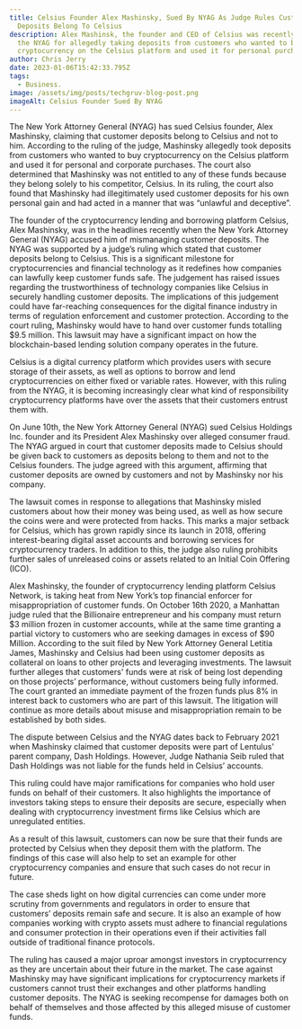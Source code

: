 ```yaml
---
title: Celsius Founder Alex Mashinsky, Sued By NYAG As Judge Rules Customer
  Deposits Belong To Celsius
description: Alex Mashinsk, the founder and CEO of Celsius was recently sued by
  the NYAG for allegedly taking deposits from customers who wanted to buy
  cryptocurrency on the Celsius platform and used it for personal purchases.
author: Chris Jerry
date: 2023-01-06T15:42:33.795Z
tags:
  - Business.
image: /assets/img/posts/techgruv-blog-post.png
imageAlt: Celsius Founder Sued By NYAG
---
```

The New York Attorney General (NYAG) has sued Celsius founder, Alex Mashinsky, claiming that customer deposits belong to Celsius and not to him. According to the ruling of the judge, Mashinsky allegedly took deposits from customers who wanted to buy cryptocurrency on the Celsius platform and used it for personal and corporate purchases. The court also determined that Mashinsky was not entitled to any of these funds because they belong solely to his competitor, Celsius. In its ruling, the court also found that Mashinsky had illegitimately used customer deposits for his own personal gain and had acted in a manner that was “unlawful and deceptive”.

The founder of the cryptocurrency lending and borrowing platform Celsius, Alex Mashinsky, was in the headlines recently when the New York Attorney General (NYAG) accused him of mismanaging customer deposits. The NYAG was supported by a judge’s ruling which stated that customer deposits belong to Celsius. This is a significant milestone for cryptocurrencies and financial technology as it redefines how companies can lawfully keep customer funds safe. The judgement has raised issues regarding the trustworthiness of technology companies like Celsius in securely handling customer deposits. The implications of this judgement could have far-reaching consequences for the digital finance industry in terms of regulation enforcement and customer protection. According to the court ruling, Mashinsky would have to hand over customer funds totalling $9.5 million. This lawsuit may have a significant impact on how the blockchain-based lending solution company operates in the future.

Celsius is a digital currency platform which provides users with secure storage of their assets, as well as options to borrow and lend cryptocurrencies on either fixed or variable rates. However, with this ruling from the NYAG, it is becoming increasingly clear what kind of responsibility cryptocurrency platforms have over the assets that their customers entrust them with.

On June 10th, the New York Attorney General (NYAG) sued Celsius Holdings Inc. founder and its President Alex Mashinsky over alleged consumer fraud. The NYAG argued in court that customer deposits made to Celsius should be given back to customers as deposits belong to them and not to the Celsius founders. The judge agreed with this argument, affirming that customer deposits are owned by customers and not by Mashinsky nor his company.

The lawsuit comes in response to allegations that Mashinsky misled customers about how their money was being used, as well as how secure the coins were and were protected from hacks. This marks a major setback for Celsius, which has grown rapidly since its launch in 2018, offering interest-bearing digital asset accounts and borrowing services for cryptocurrency traders. In addition to this, the judge also ruling prohibits further sales of unreleased coins or assets related to an Initial Coin Offering (ICO).

Alex Mashinsky, the founder of cryptocurrency lending platform Celsius Network, is taking heat from New York’s top financial enforcer for misappropriation of customer funds. On October 16th 2020, a Manhattan judge ruled that the Billionaire entrepreneur and his company must return $3 million frozen in customer accounts, while at the same time granting a partial victory to customers who are seeking damages in excess of $90 Million. According to the suit filed by New York Attorney General Letitia James, Mashinsky and Celsius had been using customer deposits as collateral on loans to other projects and leveraging investments. The lawsuit further alleges that customers' funds were at risk of being lost depending on those projects’ performance, without customers being fully informed. The court granted an immediate payment of the frozen funds plus 8% in interest back to customers who are part of this lawsuit. The litigation will continue as more details about misuse and misappropriation remain to be established by both sides.

The dispute between Celsius and the NYAG dates back to February 2021 when Mashinsky claimed that customer deposits were part of Lentulus' parent company, Dash Holdings. However, Judge Nathania Seib ruled that Dash Holdings was not liable for the funds held in Celsius’ accounts.

This ruling could have major ramifications for companies who hold user funds on behalf of their customers. It also highlights the importance of investors taking steps to ensure their deposits are secure, especially when dealing with cryptocurrency investment firms like Celsius which are unregulated entities.

As a result of this lawsuit, customers can now be sure that their funds are protected by Celsius when they deposit them with the platform. The findings of this case will also help to set an example for other cryptocurrency companies and ensure that such cases do not recur in future.

The case sheds light on how digital currencies can come under more scrutiny from governments and regulators in order to ensure that customers’ deposits remain safe and secure. It is also an example of how companies working with crypto assets must adhere to financial regulations and consumer protection in their operations even if their activities fall outside of traditional finance protocols.

The ruling has caused a major uproar amongst investors in cryptocurrency as they are uncertain about their future in the market. The case against Mashinsky may have significant implications for cryptocurrency markets if customers cannot trust their exchanges and other platforms handling customer deposits. The NYAG is seeking recompense for damages both on behalf of themselves and those affected by this alleged misuse of customer funds.